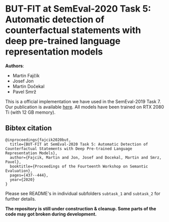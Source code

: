 # BUT-FIT at SemEval-2020 Task 5:  Automatic detection of counterfactual statements with deep pre-trained language representation models
__Authors__:
* Martin Fajčík
* Josef Jon
* Martin Dočekal
* Pavel Smrž

This is a official implementation we have used in the SemEval-2019 Task 7. Our publication is available [here](xxx).
All models have been trained on RTX 2080 Ti (with 12 GB memory).

## Bibtex citation
```
@inproceedings{fajcik2020but,
  title={BUT-FIT at SemEval-2020 Task 5: Automatic Detection of Counterfactual Statements with Deep Pre-trained Language Representation Models},
  author={Fajcik, Martin and Jon, Josef and Docekal, Martin and Smrz, Pavel},
  booktitle={Proceedings of the Fourteenth Workshop on Semantic Evaluation},
  pages={437--444},
  year={2020}
}
```

Please see README's in individual subfolders `subtask_1` and `subtask_2` for further details.

__The repository is still under construction & cleanup. Some parts of the code may got broken during development.__
